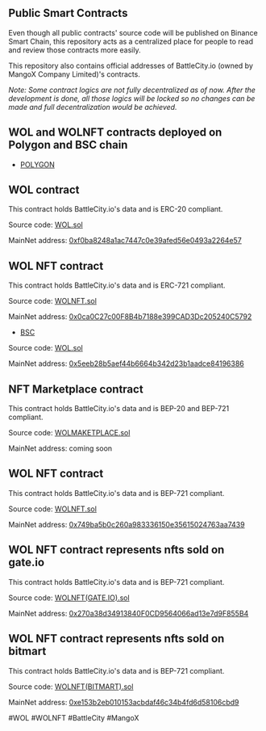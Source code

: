 <h2> Public Smart Contracts </h2>

Even though all public contracts' source code will be published on Binance Smart Chain, this repository acts as a centralized place for people to read and review those contracts more easily.

This repository also contains official addresses of BattleCity.io (owned by MangoX Company Limited)'s contracts.

<i> Note: Some contract logics are not fully decentralized as of now. After the development is done, all those logics will be locked so no changes can be made and full decentralization would be achieved. </i>

<h2>WOL and WOLNFT contracts deployed on Polygon and BSC chain </h2>

- [POLYGON](https://github.com/battle-city-io/smart-contracts/blob/master/POLYGON/README.md)

<h2> WOL contract</h2>
This contract holds BattleCity.io's data and is ERC-20 compliant.

Source code: [WOL.sol](https://github.com/battle-city-io/smart-contracts/blob/master/POLYGON/WOL.sol)

MainNet address: [0xf0ba8248a1ac7447c0e39afed56e0493a2264e57](https://polygonscan.com/token/0xf0ba8248a1ac7447c0e39afed56e0493a2264e57)

<h2> WOL NFT contract</h2>
This contract holds BattleCity.io's data and is ERC-721 compliant.

Source code: [WOLNFT.sol](https://github.com/battle-city-io/smart-contracts/blob/master/POLYGON/WOLNFT.sol)

MainNet address: [0x0ca0C27c00F8B4b7188e399CAD3Dc205240C5792](https://polygonscan.com/address/0x0ca0c27c00f8b4b7188e399cad3dc205240c5792)

- [BSC](https://github.com/battle-city-io/smart-contracts/blob/master/BSC/README.md)

Source code: [WOL.sol](https://github.com/battle-city-io/smart-contracts/blob/master/BSC/WOL.sol)

MainNet address: [0x5eeb28b5aef44b6664b342d23b1aadce84196386](https://bscscan.com/token/0x5eeb28b5aef44b6664b342d23b1aadce84196386)

<h2> NFT Marketplace contract </h2>
This contract holds BattleCity.io's data and is BEP-20 and BEP-721 compliant.

Source code: [WOLMAKETPLACE.sol](https://github.com/battle-city-io/smart-contracts/blob/master/BSC/WOLMAKETPLACE.sol)

MainNet address: coming soon

<h2> WOL NFT contract </h2>
This contract holds BattleCity.io's data and is BEP-721 compliant.

Source code: [WOLNFT.sol](https://github.com/battle-city-io/smart-contracts/blob/master/BSC/WOLNFT.sol)

MainNet address: [0x749ba5b0c260a983336150e35615024763aa7439](https://bscscan.com/token/0x749ba5b0c260a983336150e35615024763aa7439)

<h2> WOL NFT contract represents nfts sold on gate.io</h2>
This contract holds BattleCity.io's data and is BEP-721 compliant.

Source code: [WOLNFT(GATE.IO).sol](https://github.com/battle-city-io/smart-contracts/blob/master/BSC/WOLNFT(GATE.IO).sol)

MainNet address: [0x270a38d34913840F0CD9564066ad13e7d9F855B4](https://bscscan.com/token/0x270a38d34913840F0CD9564066ad13e7d9F855B4)


<h2> WOL NFT contract represents nfts sold on bitmart</h2>
This contract holds BattleCity.io's data and is BEP-721 compliant.

Source code: [WOLNFT(BITMART).sol](https://github.com/battle-city-io/smart-contracts/blob/master/BSC/WOLNFT(BITMART).sol)

MainNet address: [0xe153b2eb010153acbdaf46c34b4fd6d58106cbd9](https://bscscan.com/token/0xe153b2eb010153acbdaf46c34b4fd6d58106cbd9)


#WOL #WOLNFT #BattleCity #MangoX
